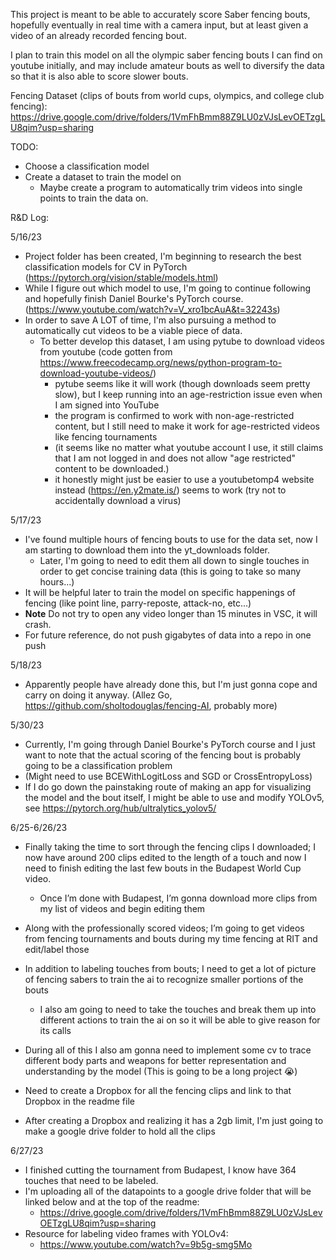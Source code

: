 This project is meant to be able to accurately score Saber fencing bouts, hopefully eventually in real time with a camera input, but at least given a video of an already recorded fencing bout.

I plan to train this model on all the olympic saber fencing bouts I can find on youtube initially, and may include amateur bouts as well to diversify the data so that it is also able to score slower bouts.

Fencing Dataset (clips of bouts from world cups, olympics, and college club fencing):
https://drive.google.com/drive/folders/1VmFhBmm88Z9LU0zVJsLevOETzgLU8qim?usp=sharing 

TODO:
- Choose a classification model
- Create a dataset to train the model on
    - Maybe create a program to automatically trim videos into single points to train the data on.

R&D Log:

5/16/23
- Project folder has been created, I'm beginning to research the best classification models for CV in PyTorch (https://pytorch.org/vision/stable/models.html)
- While I figure out which model to use, I'm going to continue following and hopefully finish Daniel Bourke's PyTorch course. (https://www.youtube.com/watch?v=V_xro1bcAuA&t=32243s)
- In order to save A LOT of time, I'm also pursuing a method to automatically cut videos to be a viable piece of data. 
    - To better develop this dataset, I am using pytube to download videos from youtube (code gotten from https://www.freecodecamp.org/news/python-program-to-download-youtube-videos/)
        - pytube seems like it will work (though downloads seem pretty slow), but I keep running into an age-restriction issue even when I am signed into YouTube
        - the program is confirmed to work with non-age-restricted content, but I still need to make it work for age-restricted videos like fencing tournaments
        - (it seems like no matter what youtube account I use, it still claims that I am not logged in and does not allow "age restricted" content to be downloaded.)
        - it honestly might just be easier to use a youtubetomp4 website instead (https://en.y2mate.is/) seems to work (try not to accidentally download a virus)

5/17/23
- I've found multiple hours of fencing bouts to use for the data set, now I am starting to download them into the yt_downloads folder.
    - Later, I'm going to need to edit them all down to single touches in order to get concise training data (this is going to take so many hours...)
- It will be helpful later to train the model on specific happenings of fencing (like point line, parry-reposte, attack-no, etc...)
- **Note** Do not try to open any video longer than 15 minutes in VSC, it will crash.
- For future reference, do not push gigabytes of data into a repo in one push

5/18/23
- Apparently people have already done this, but I'm just gonna cope and carry on doing it anyway. (Allez Go, https://github.com/sholtodouglas/fencing-AI, probably more)

5/30/23
- Currently, I'm going through Daniel Bourke's PyTorch course and I just want to note that the actual scoring of the fencing bout is probably going to be a classification problem
- (Might need to use BCEWithLogitLoss and SGD or CrossEntropyLoss)
- If I do go down the painstaking route of making an app for visualizing the model and the bout itself, I might be able to use and modify YOLOv5, see https://pytorch.org/hub/ultralytics_yolov5/

6/25-6/26/23
- Finally taking the time to sort through the fencing clips I downloaded; I now have around 200 clips edited to the length of a touch and now I need to finish editing the last few bouts in the Budapest World Cup video. 
    - Once I’m done with Budapest, I’m gonna download more clips from my list of videos and begin editing them

- Along with the professionally scored videos; I’m going to get videos from fencing tournaments and bouts during my time fencing at RIT and edit/label those 

- In addition to labeling touches from bouts; I need to get a lot of picture of fencing sabers to train the ai to recognize smaller portions of the bouts 
    - I also am going to need to take the touches and break them up into different actions to train the ai on so it will be able to give reason for its calls 

- During all of this I also am gonna need to implement some cv to trace different body parts and weapons for better representation and understanding by the model 
    (This is going to be a long project 😭)

- Need to create a Dropbox for all the fencing clips and link to that Dropbox in the readme file 
- After creating a Dropbox and realizing it has a 2gb limit, I'm just going to make a google drive folder to hold all the clips

6/27/23
- I finished cutting the tournament from Budapest, I know have 364 touches that need to be labeled.
- I'm uploading all of the datapoints to a google drive folder that will be linked below and at the top of the readme:
    - https://drive.google.com/drive/folders/1VmFhBmm88Z9LU0zVJsLevOETzgLU8qim?usp=sharing 
- Resource for labeling video frames with YOLOv4: 
    - https://www.youtube.com/watch?v=9b5g-smg5Mo 
